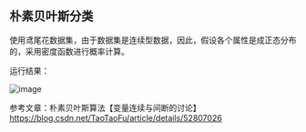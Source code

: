 朴素贝叶斯分类
------------
使用鸢尾花数据集，由于数据集是连续型数据，因此，假设各个属性是成正态分布的，采用密度函数进行概率计算。

运行结果：

![image](https://github.com/Chenghui123/DateMining_Homework/NBayes_Iris/结果.png)

参考文章：朴素贝叶斯算法【变量连续与间断的讨论】https://blog.csdn.net/TaoTaoFu/article/details/52807026
